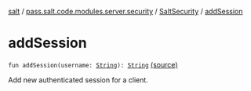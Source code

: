 [salt](../../index.md) / [pass.salt.code.modules.server.security](../index.md) / [SaltSecurity](index.md) / [addSession](./add-session.md)

# addSession

`fun addSession(username: `[`String`](https://kotlinlang.org/api/latest/jvm/stdlib/kotlin/-string/index.html)`): `[`String`](https://kotlinlang.org/api/latest/jvm/stdlib/kotlin/-string/index.html) [(source)](https://github.com/kurbaniec-tgm/salt/tree/master/code/modules/server/security/SaltSecurity.kt#L63)

Add new authenticated session for a client.

